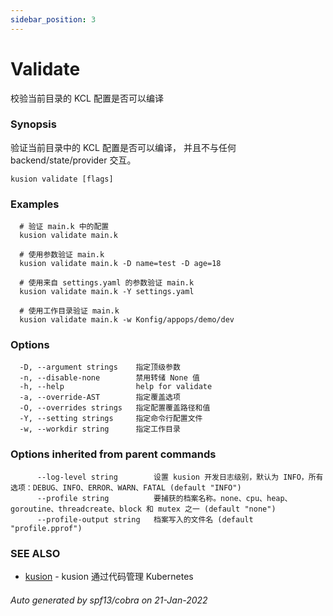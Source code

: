 ```yaml
---
sidebar_position: 3
---
```

# Validate

校验当前目录的 KCL 配置是否可以编译

### Synopsis

验证当前目录中的 KCL 配置是否可以编译， 并且不与任何 backend/state/provider 交互。

```
kusion validate [flags]
```

### Examples

```
  # 验证 main.k 中的配置
  kusion validate main.k
  
  # 使用参数验证 main.k
  kusion validate main.k -D name=test -D age=18
  
  # 使用来自 settings.yaml 的参数验证 main.k
  kusion validate main.k -Y settings.yaml
  
  # 使用工作目录验证 main.k
  kusion validate main.k -w Konfig/appops/demo/dev
```

### Options

```
  -D, --argument strings    指定顶级参数
  -n, --disable-none        禁用转储 None 值
  -h, --help                help for validate
  -a, --override-AST        指定覆盖选项
  -O, --overrides strings   指定配置覆盖路径和值
  -Y, --setting strings     指定命令行配置文件
  -w, --workdir string      指定工作目录
```

### Options inherited from parent commands

```
      --log-level string        设置 kusion 开发日志级别，默认为 INFO，所有选项：DEBUG、INFO、ERROR、WARN、FATAL (default "INFO")
      --profile string          要捕获的档案名称。none、cpu、heap、goroutine、threadcreate、block 和 mutex 之一 (default "none")
      --profile-output string   档案写入的文件名 (default "profile.pprof")
```

### SEE ALSO

* [kusion](./overview.md)	 - kusion 通过代码管理 Kubernetes

###### Auto generated by spf13/cobra on 21-Jan-2022
